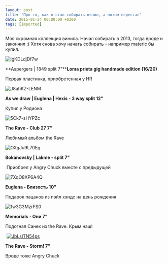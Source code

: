 ```yaml
---
layout: post
title: "Про то, как я стал собирать винил, а потом перестал"
date: 2015-01-24 00:00:00 +0300
tags: [Imported]
---
```


Моя скромная коллекция винила. Начал собирать в 2013, тогда вроде и закончил :(
Хотя снова хочу начать собирать - например materic бы купил.

![IgKDLdjDf7w](https://vlaim.s3.amazonaws.com/uploads/2015/01/IgKDLdjDf7w.jpg)

**Aspergers | 1849 split 7"****Loma prieta gig handmade edition (16/20)**

Первая пластинка, приобретенная у HR

![J8ahKZ-LENM](https://vlaim.s3.amazonaws.com/uploads/2015/01/J8ahKZ-LENM.jpg)

**As we draw | Euglena | Hexis - 3 way split 12"**

Купил у Родиона

![5Ck7-sHYPZc](https://vlaim.s3.amazonaws.com/uploads/2015/01/5Ck7-sHYPZc.jpg)

**The Rave - Club 27 7"**

Любимый альбом the Rave

![OXgJu9L70Eg](https://vlaim.s3.amazonaws.com/uploads/2015/01/OXgJu9L70Eg.jpg)

**Bokanovsky | Lakme - split 7"**

 Приобрел у Angry Chuck вместе с предыдущей

![7XqO8XP6A4Q](https://vlaim.s3.amazonaws.com/uploads/2015/01/7XqO8XP6A4Q.jpg)

**Euglena - Близость 10"**

Подарок пацанов из пэйл хэндс на день рождения

![1w3G3MzrFS0](https://vlaim.s3.amazonaws.com/uploads/2015/01/1w3G3MzrFS0.jpg)   

**Memorials - Они 7"**

Подогнал Санек из the Rave. Крым наш!

 [![JbLsITN54ps](https://vlaim.s3.amazonaws.com/uploads/2015/01/JbLsITN54ps.jpg)](https://vlaim.s3.amazonaws.com/uploads/2015/01/JbLsITN54ps.jpg)

**The Rave - Storm! 7"**

Вроде тоже Angry Chuck